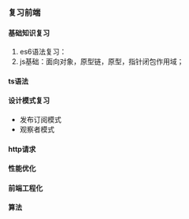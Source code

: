 ### 复习前端
####  基础知识复习
1. es6语法复习：
2. js基础：面向对象，原型链，原型，指针闭包作用域；
#### ts语法
####  设计模式复习
- 发布订阅模式
- 观察者模式
#### http请求
#### 性能优化
#### 前端工程化
#### 算法













